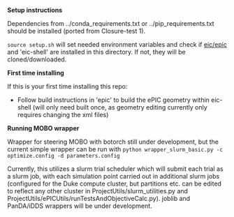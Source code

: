 **Setup instructions** 

Dependencies from ../conda_requirements.txt or ../pip_requirements.txt should be installed (ported from Closure-test 1).

```source setup.sh``` will set needed environment variables and check if [eic/epic](https://github.com/eic/epic/tree/main) and 'eic-shell' are installed in this directory. If not, they will be cloned/downloaded.

**First time installing**

If this is your first time installing this repo:
- Follow build instructions in 'epic' to build the ePIC geometry within eic-shell (will only need built once, as geometry editing currently only requires changing the xml files)

**Running MOBO wrapper**

Wrapper for steering MOBO with botorch still under development, but the current simple wrapper can be run with
```python wrapper_slurm_basic.py -c optimize.config -d parameters.config```

Currently, this utilizes a slurm trial scheduler which will submit each trial as a slurm job, with each simulation point carried out in additional slurm jobs (configured for the Duke compute cluster, but partitions etc. can be edited to reflect any other cluster in ProjectUtils/slurm_utilities.py and ProjectUtils/ePICUtils/runTestsAndObjectiveCalc.py). joblib and PanDA/iDDS wrappers will be under development.
